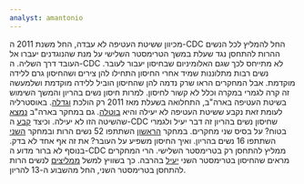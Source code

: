 ```yaml
---
analyst: amantonio
---
```


מכיוון ששיטת העטיפה לא עבדה, החל משנת 2011 ה-CDC החל להמליץ לכל הנשים ההרות להתחסן נגד שעלת במשך הטרימסטר השלישי על מנת שהנוגדנים יעברו אל העובד דרך השליה. ה-CDC לא מתייחס לכך שגם האלומיניום שבחיסון יעבור לעובר. נשים רבות מתלוננות שמיד אחרי החיסון התחילו להן צירים ושהחיסון גרם ללידה מוקדמת.
אבל המחקרים הראו שרק נדמה להן שהחיסון הוביל ללידה מוקדמת ושלמעשה זה קרה לגמרי במקרה וכלל לא קשור לחיסון.
למרות חיסון נשים בהריון והמשך השימוש בשיטת העטיפה בארה"ב, התחלואה בשעלת מאז 2011 רק הולכת [וגדלה](http://apps.who.int/immunization_monitoring/globalsummary/incidences?c=USA). באוסטרליה לעומת זאת נקבע ששיטת העטיפה לא יעילה והיא [בוטלה](http://www.news.com.au/breaking-news/states-ending-free-parent-whooping-vaccine/news-story/03235c4dc2b3fe6456b7e6c3aeae1d83). גם במחקר בארה"ב [נמצא](https://www.ncbi.nlm.nih.gov/pubmed/24992123) שהשיטה הזו לא יעילה.
וכיצד [קבע](https://www.cdc.gov/mmwr/preview/mmwrhtml/mm6041a4.htm) ה-CDC שחיסון נשים בהריון זה דבר יעיל ולגמרי בטוח? על בסיס שני מחקרים. במחקר [הראשון](http://www.ajog.org/article/S0002-9378(10)02286-6/abstract) השתתפו 52 נשים הרות ובמחקר [השני](https://www.ncbi.nlm.nih.gov/pubmed/20875487) השתתפו 16 נשים בהריון. ואיך החיסון משפיע על העובר? את זה אף אחד לא בדק.
בנוסף לא ברור מדוע ה-CDC ממליץ להתחסן רק בטרימסטר השלישי. הרי המחקרים מראים שהחיסון בטרימסטר השני [יעיל](https://www.ncbi.nlm.nih.gov/pmc/articles/PMC4787611) בהרבה. כך בשוויץ למשל [ממליצים](http://ge.ch/sante/media/site_sante/files/imce/epidemiologie-maladies-transmissibles/doc/recommand_coquluche_bull_ofsp_2013.pdf) לנשים הרות להתחסן בטרימסטר השני, החל מהשבוע ה-13 להריון.

